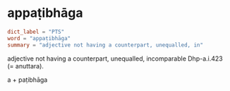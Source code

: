 # appaṭibhāga

``` toml
dict_label = "PTS"
word = "appaṭibhāga"
summary = "adjective not having a counterpart, unequalled, in"
```

adjective not having a counterpart, unequalled, incomparable Dhp\-a.i.423 (= anuttara).

a \+ paṭibhāga

